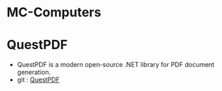# MC-Computers
# QuestPDF
- QuestPDF is a modern open-source .NET library for PDF document generation.
- git : [QuestPDF](https://github.com/QuestPDF/QuestPDF.git)
